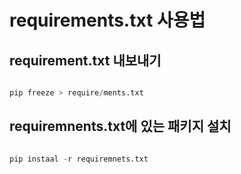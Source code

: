 # requirements.txt 사용법

## requirement.txt 내보내기

```python

pip freeze > require/ments.txt

```

## requiremnents.txt에 있는 패키지 설치

```python

pip instaal -r requiremnets.txt

```
